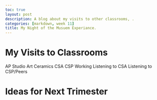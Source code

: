 ```yaml
---
toc: true
layout: post
description: A blog about my visits to other classrooms, . 
categories: [markdown, week 11]
title: My Night of the Musuem Experiance. 
--- 
```

# My Visits to Classrooms 
AP Studio Art
Ceramics
CSA 
CSP 
Working 
Listening to CSA 
Listening to CSP/Peers 


# Ideas for Next Trimester
